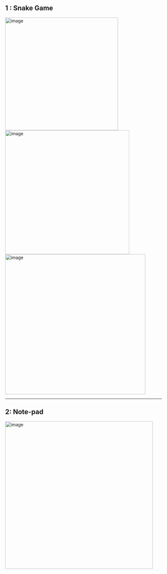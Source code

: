 ## 1 : Snake Game 
<img width="363" alt="image" src="https://github.com/user-attachments/assets/10657b2c-8afe-453f-b9ea-88f4a7467c67">
<img width="399" alt="image" src="https://github.com/user-attachments/assets/280524c7-9c4c-45e7-b073-09cde2a5c9b1">
<img width="451" alt="image" src="https://github.com/user-attachments/assets/18d02dad-8bb1-4cd7-893d-a415e79461af">

---

## 2: Note-pad
<img width="475" alt="image" src="https://github.com/user-attachments/assets/a699ebbe-430f-40d3-bbd7-99ef4c458525">
